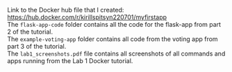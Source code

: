 Link to the Docker hub file that I created: https://hub.docker.com/r/kirillspitsyn220701/myfirstapp <br/>
The `flask-app-code` folder contains all the code for the flask-app from part 2 of the tutorial. <br/>
The `example-voting-app` folder contains all code from the voting app from part 3 of the tutorial. <br/>
The `lab1_screenshots.pdf` file contains all screenshots of all commands and apps running from the Lab 1 Docker tutorial. <br/>
